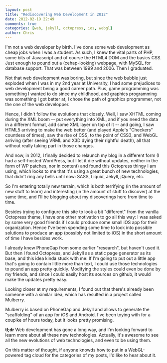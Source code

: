 ```yaml
---
layout: post
title: "Rediscovering Web Development in 2012"
date: 2012-02-19 22:49
comments: true
categories: [web, jekyll, octopress, ios, webgl]
author: Chris
---
```


I'm not a web developer by birth.
I've done some web development as cheap jobs when I was a student. As such, I knew the vital parts of PHP, some bits of Javascript and of course the HTML4 DOM and the basics CSS. Just enough to pound out a (cehap-looking) webpage, with MySQL for database support.
That was between 1999 and 2006. Then I graduated.

Not that web development was boring, but since the web bubble just exploded when I was in my 2nd year at University, I had some prejudices to web development being a good career path. Plus, game programming was something I wanted to do since my childhood, and graphics programming was something I got better at, I chose the path of graphics programmer, not the one of the web developper.

Hence, I didn't follow the evolutions that closely.
Well, I saw XHTML coming during the XML boom -- put everything into XML, and if you need the data in a different format, add some XML layer on top of it -- and going, I saw HTML5 arriving to make the web better (and played Apple's "Checkers" countless of times), saw the rise of CSS, to the point of CSS3, and WebGL arriving (after seeing VRML and X3D dying their rightful death), all that without really taking part in those changes.

And now, in 2012, I finally decided to relaunch my blog in a different form (I had a self-hosted WordPress, but I let it die without updates, neither in the form of WP patches, nor in content) and found this Octopress thingy I am using, which looks to me that it's using a great bunch of new technologies, that didn't ring any bells until now: SASS, Liquid, Jekyll, jQuery, etc.

So I'm entering totally new terrain, which is both terrifying (in the amount of new stuff to learn) and interesting (in the amount of stuff to discover) at the same time, and I'll be blogging about my discoverings here from time to time.

Besides trying to configure this site to look a bit "different" from the vanilla Octopress theme, I have one other motivation to go all this way:
I was asked by some very good friends if I could produce some small iOS app for their organization. Hence I've been spending some time to look into possible solutions to produce an app (possibly not limited to iOS) in the short amount of time I have besides work.

I already knew PhoneGap from some earlier "research", but haven't used it.
But then I found Octopress, and Jekyll as a static page generator as its base, and this idea  kinda stuck with me: If I'm going to put out a little app that's going to contain little more than text, I could use those technologies to pound an app pretty quickly. Modifying the styles could even be done by my friends, and since I could easily host its sources on github, it would make the updates pretty easy.

Looking closer at my requirements, I found out that there's already been someone with a similar idea, which has resulted in a project called Mulberry.

Mulberry is based on PhoneGap and Jekyll and allows to generate the "scaffolding" of an app for iOS and Android. I've been toying with for a couplke of hours today, but it looks pretty promising.

**tl;dr** Web development has gone a long way, and I'm looking forward to learn more about all these new technologies.
Actually, it's awesome to see all the new evolutions of web technologies, and even to be using them.

On this matter of thought, if anyone knowds how to put in a WebGL-powered tag cloud for the categories of my posts, I'd like to hear about it.


